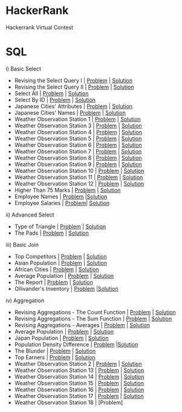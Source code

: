 # HackerRank
Hackerrank Virtual Contest

# SQL
i) Basic Select
- Revising the Select Query I | [Problem](https://www.hackerrank.com/challenges/revising-the-select-query/problem) | [Solution](https://github.com/vibhutivadje/HackerRank/blob/master/SQL/1-Basic%20Select/001.%20Revising%20the%20Select%20Query%20I.sql)
- Revising the Select Query II | [Problem](https://www.hackerrank.com/challenges/revising-the-select-query-2/problem) | [Solution](https://github.com/vibhutivadje/HackerRank/blob/master/SQL/1-Basic%20Select/002.%20Revising%20the%20Select%20Query%20II.sql)
- Select All | [Problem](https://www.hackerrank.com/challenges/select-all-sql/problem) | [Solution](https://github.com/vibhutivadje/HackerRank/blob/master/SQL/1-Basic%20Select/003.%20Select%20All.sql)
- Select By ID | [Problem](https://www.hackerrank.com/challenges/select-by-id/problem) | [Solution](https://github.com/vibhutivadje/HackerRank/blob/master/SQL/1-Basic%20Select/004.%20Select%20By%20ID.sql)
- Japanese Cities' Attributes | [Problem](https://www.hackerrank.com/challenges/japanese-cities-attributes/problem) | [Solution](https://github.com/vibhutivadje/HackerRank/blob/master/SQL/1-Basic%20Select/005.%20Japanese%20Cities'%20Attributes.sql)
- Japanese Cities' Names | [Problem](https://www.hackerrank.com/challenges/japanese-cities-name/problem) | [Solution](https://github.com/vibhutivadje/HackerRank/blob/master/SQL/1-Basic%20Select/006.%20Japanese%20Cities'%20Names.sql)
- Weather Observation Station 1 | [Problem](https://www.hackerrank.com/challenges/weather-observation-station-1/problem) | [Solution](https://github.com/vibhutivadje/HackerRank/blob/master/SQL/1-Basic%20Select/007.%20Weather%20Observation%20Station%201.sql)
- Weather Observation Station 3 | [Problem](https://www.hackerrank.com/challenges/weather-observation-station-3/problem) | [Solution](https://github.com/vibhutivadje/HackerRank/blob/master/SQL/1-Basic%20Select/008.%20Weather%20Observation%20Station%203.sql)
- Weather Observation Station 4 | [Problem](https://www.hackerrank.com/challenges/weather-observation-station-4/problem) | [Solution](https://github.com/vibhutivadje/HackerRank/blob/master/SQL/1-Basic%20Select/009.%20Weather%20Observation%20Station%204.sql)
- Weather Observation Station 5 | [Problem](https://www.hackerrank.com/challenges/weather-observation-station-5/problem) | [Solution](https://github.com/vibhutivadje/HackerRank/blob/master/SQL/1-Basic%20Select/010.%20Weather%20Observation%20Station%205.sql)
- Weather Observation Station 6 | [Problem](https://www.hackerrank.com/challenges/weather-observation-station-6/problem) | [Solution](https://github.com/vibhutivadje/HackerRank/blob/master/SQL/1-Basic%20Select/011.%20Weather%20Observation%20Station%206.sql)
- Weather Observation Station 7 | [Problem](https://www.hackerrank.com/challenges/weather-observation-station-7/problem) | [Solution](https://github.com/vibhutivadje/HackerRank/blob/master/SQL/1-Basic%20Select/012.%20Weather%20Observation%20Station%207.sql)
- Weather Observation Station 8 | [Problem](https://www.hackerrank.com/challenges/weather-observation-station-8/problem) | [Solution](https://github.com/vibhutivadje/HackerRank/blob/master/SQL/1-Basic%20Select/013.%20Weather%20Observation%20Station%208.sql)
- Weather Observation Station 9 | [Problem](https://www.hackerrank.com/challenges/weather-observation-station-9/problem) | [Solution](https://github.com/vibhutivadje/HackerRank/blob/master/SQL/1-Basic%20Select/014.%20Weather%20Observation%20Station%209.sql)
- Weather Observation Station 10 | [Problem](https://www.hackerrank.com/challenges/weather-observation-station-10/problem) | [Solution](https://github.com/vibhutivadje/HackerRank/blob/master/SQL/1-Basic%20Select/015.%20Weather%20Observation%20Station%2010.sql)
- Weather Observation Station 11 | [Problem](https://www.hackerrank.com/challenges/weather-observation-station-11/problem) | [Solution](https://github.com/vibhutivadje/HackerRank/blob/master/SQL/1-Basic%20Select/016.%20Weather%20Observation%20Station%2011.sql)
- Weather Observation Station 12 | [Problem](https://www.hackerrank.com/challenges/weather-observation-station-12/problem) | [Solution](https://github.com/vibhutivadje/HackerRank/blob/master/SQL/1-Basic%20Select/017.%20Weather%20Observation%20Station%2012.sql)
- Higher Than 75 Marks | [Problem](https://www.hackerrank.com/challenges/more-than-75-marks/problem) | [Solution](https://github.com/vibhutivadje/HackerRank/blob/master/SQL/1-Basic%20Select/018.%20Higher%20Than%2075%20Marks.sql)
- Employee Names | [Problem](https://www.hackerrank.com/challenges/name-of-employees/problem) |[Solution](https://github.com/vibhutivadje/HackerRank/blob/master/SQL/1-Basic%20Select/019.%20Employee%20Names.sql)
- Employee Salaries | [Problem](https://www.hackerrank.com/challenges/salary-of-employees/problem)| [Solution](https://github.com/vibhutivadje/HackerRank/blob/master/SQL/1-Basic%20Select/020.%20Employee%20Salaries.sql)

ii) Advanced Select 
- Type of Triangle | [Problem](https://www.hackerrank.com/challenges/what-type-of-triangle/problem) | [Solution](https://github.com/vibhutivadje/HackerRank/blob/master/SQL/2-Advanced%20Select/001.%20Type%20of%20Triangle.sql)
- The Pads | [Problem](https://www.hackerrank.com/challenges/the-pads/problem) | [Solution](https://github.com/vibhutivadje/HackerRank/blob/master/SQL/2-Advanced%20Select/001.%20Type%20of%20Triangle.sql)

iii) Basic Join
- Top Competitors | [Problem](https://www.hackerrank.com/challenges/full-score/problem) | [Solution](https://github.com/vibhutivadje/HackerRank/blob/master/SQL/3-Basic%20Join/001.%20Top%20Competitors.sql)
- Asian Population | [Problem](https://www.hackerrank.com/challenges/asian-population/problem) | [Solution](https://github.com/vibhutivadje/HackerRank/blob/master/SQL/3-Basic%20Join/002.%20Asian%20Population.sql)
- African Cities | [Problem](https://www.hackerrank.com/challenges/african-cities/problem) | [Solution](https://github.com/vibhutivadje/HackerRank/blob/master/SQL/3-Basic%20Join/003.%20African%20Cities.sql)
- Average Population | [Problem](https://www.hackerrank.com/challenges/average-population-of-each-continent/problem) | [Solution](https://github.com/vibhutivadje/HackerRank/blob/master/SQL/3-Basic%20Join/004.%20Average%20Population.sql)
- The Report | [Problem](https://www.hackerrank.com/challenges/the-report/problem) | [Solution](https://github.com/vibhutivadje/HackerRank/blob/master/SQL/3-Basic%20Join/005.The%20Report.sql)
- Ollivander's Inventory | [Problem](https://www.hackerrank.com/challenges/harry-potter-and-wands/problem) |[Solution](https://github.com/vibhutivadje/HackerRank/blob/master/SQL/3-Basic%20Join/006.Ollivander's%20Invent.sqlory)

iv) Aggregation
- Revising Aggregations - The Count Function | [Problem](https://www.hackerrank.com/challenges/revising-aggregations-the-count-function/problem) | [Solution](https://github.com/vibhutivadje/HackerRank/blob/master/SQL/04.Aggregation/001.%20Revising%20Aggregations%20-%20The%20Count%20Function.sql)
- Revising Aggregations - The Sum Function | [Problem](https://www.hackerrank.com/challenges/revising-aggregations-sum/problem) | [Solution](https://github.com/vibhutivadje/HackerRank/blob/master/SQL/04.Aggregation/002.%20Revising%20Aggregations%20-%20The%20Sum%20Function.sql)
- Revising Aggregations - Averages | [Problem](https://www.hackerrank.com/challenges/revising-aggregations-the-average-function/problem) | [Solution](https://github.com/vibhutivadje/HackerRank/blob/master/SQL/04.Aggregation/003.%20Revising%20Aggregations%20-%20Averages.sql)
- Average Population | [Problem](https://www.hackerrank.com/challenges/average-population/problem) | [Solution](https://github.com/vibhutivadje/HackerRank/blob/master/SQL/04.Aggregation/004.%20Average%20Population.sql)
- Japan Population | [Problem](https://www.hackerrank.com/challenges/japan-population/problem) | [Solution](https://github.com/vibhutivadje/HackerRank/blob/master/SQL/04.Aggregation/005.%20Japan%20Population.sql)
- Population Density Difference | [Problem](https://www.hackerrank.com/challenges/population-density-difference/problem) |[Solution](https://github.com/vibhutivadje/HackerRank/blob/master/SQL/04.Aggregation/006.%20Population%20Density%20Difference.sql)
- The Blunder | [Problem](https://www.hackerrank.com/challenges/the-blunder/problem) | [Solution](https://github.com/vibhutivadje/HackerRank/blob/master/SQL/04.Aggregation/007.%20The%20Blunder.sql)
- Top Earners | [Problem](https://www.hackerrank.com/challenges/earnings-of-employees/problem) | [Solution](https://github.com/vibhutivadje/HackerRank/blob/master/SQL/04.Aggregation/008.%20Top%20Earners.sql)
- Weather Observation Station 2 | [Problem](https://www.hackerrank.com/challenges/weather-observation-station-2/problem) | [Solution](https://github.com/vibhutivadje/HackerRank/blob/master/SQL/04.Aggregation/009.%20Weather%20Observation%20Station%202.sql)
- Weather Observation Station 13 | [Problem](https://www.hackerrank.com/challenges/weather-observation-station-13/problem) | [Solution](https://github.com/vibhutivadje/HackerRank/blob/master/SQL/04.Aggregation/010.%20Weather%20Observation%20Station%2013.sql)
- Weather Observation Station 14 | [Problem](https://www.hackerrank.com/challenges/weather-observation-station-14/problem) | [Solution](https://github.com/vibhutivadje/HackerRank/blob/master/SQL/04.Aggregation/011.%20Weather%20Observation%20Station%2014.sql)
- Weather Observation Station 15 | [Problem](https://www.hackerrank.com/challenges/weather-observation-station-15/problem) | [Solution](https://github.com/vibhutivadje/HackerRank/blob/master/SQL/04.Aggregation/012.%20Weather%20Observation%20Station%2015.sql)
- Weather Observation Station 16 | [Problem](https://www.hackerrank.com/challenges/weather-observation-station-16/problem) | [Solution](https://github.com/vibhutivadje/HackerRank/blob/master/SQL/04.Aggregation/013.%20Weather%20Observation%20Station%2016.sql)
- Weather Observation Station 17 | [Problem](https://www.hackerrank.com/challenges/weather-observation-station-17/problem) | [Solution](https://github.com/vibhutivadje/HackerRank/blob/master/SQL/04.Aggregation/014.%20Weather%20Observation%20Station%2017.sql)
- Weather Observation Station 18 | [Problem]
